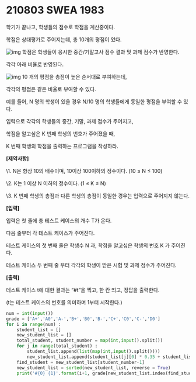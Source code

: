 # 210803 SWEA 1983

학기가 끝나고, 학생들의 점수로 학점을 계산중이다.

학점은 상대평가로 주어지는데, 총 10개의 평점이 있다.

![img](https://swexpertacademy.com/main/common/fileDownload.do?downloadType=CKEditorImages&fileId=AV5PwefKAc8DFAUq)
학점은 학생들이 응시한 중간/기말고사 점수 결과 및 과제 점수가 반영한다.

각각 아래 비율로 반영된다.

![img](https://swexpertacademy.com/main/common/fileDownload.do?downloadType=CKEditorImages&fileId=AV5PwkKKAdEDFAUq)
10 개의 평점을 총점이 높은 순서대로 부여하는데,

각각의 평점은 같은 비율로 부여할 수 있다.

예를 들어, N 명의 학생이 있을 경우 N/10 명의 학생들에게 동일한 평점을 부여할 수 있다.

입력으로 각각의 학생들의 중간, 기말, 과제 점수가 주어지고,

학점을 알고싶은 K 번째 학생의 번호가 주어졌을 때,

K 번째 학생의 학점을 출력하는 프로그램을 작성하라.


**[제약사항]**

\1. N은 항상 10의 배수이며, 10이상 100이하의 정수이다. (10 ≤ N ≤ 100)

\2. K는 1 이상 N 이하의 정수이다. (1 ≤ K ≤ N)

\3. K 번째 학생의 총점과 다른 학생의 총점이 동일한 경우는 입력으로 주어지지 않는다.


**[입력]**

입력은 첫 줄에 총 테스트 케이스의 개수 T가 온다.

다음 줄부터 각 테스트 케이스가 주어진다.

테스트 케이스의 첫 번째 줄은 학생수 N 과, 학점을 알고싶은 학생의 번호 K 가 주어진다.

테스트 케이스 두 번째 줄 부터 각각의 학생이 받은 시험 및 과제 점수가 주어진다.


**[출력]**

테스트 케이스 t에 대한 결과는 “#t”을 찍고, 한 칸 띄고, 정답을 출력한다.

(t는 테스트 케이스의 번호를 의미하며 1부터 시작한다.)

```PYTHON
num = int(input())
grade = ['A+','A0','A-','B+','B0','B-','C+','C0','C-','D0']
for i in range(num) :
    student_list = []
    new_student_list = []
    total_student, student_number = map(int,input().split())
    for j in range(total_student) :
        student_list.append(list(map(int,input().split())))
        new_student_list.append(student_list[j][0] * 0.35 + student_list[j][1] * 0.45 + student_list[j][2] * 0.20)
    find_student = new_student_list[student_number-1]
    new_student_list = sorted(new_student_list, reverse = True)
    print('#{0} {1}'.format(i+1, grade[new_student_list.index(find_student) // (total_student // 10)] ))
```